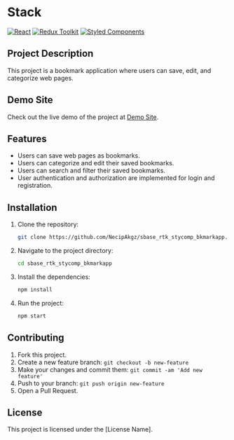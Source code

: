 # Stack

[![React](https://img.shields.io/badge/React-61DAFB?style=for-the-badge&logo=react&logoColor=white)](https://reactjs.org/)
[![Redux Toolkit](https://img.shields.io/badge/Redux_Toolkit-764ABC?style=for-the-badge&logo=redux&logoColor=white)](https://redux-toolkit.js.org/)
[![Styled Components](https://img.shields.io/badge/Styled_Components-DB7093?style=for-the-badge&logo=styled-components&logoColor=white)](https://styled-components.com/)

## Project Description

This project is a bookmark application where users can save, edit, and categorize web pages.

## Demo Site

Check out the live demo of the project at [Demo Site](https://mern0406.onrender.com).

## Features

- Users can save web pages as bookmarks.
- Users can categorize and edit their saved bookmarks.
- Users can search and filter their saved bookmarks.
- User authentication and authorization are implemented for login and registration.

## Installation

1. Clone the repository:

   ```bash
   git clone https://github.com/NecipAkgz/sbase_rtk_stycomp_bkmarkapp.git
   ```

2. Navigate to the project directory:

   ```bash
   cd sbase_rtk_stycomp_bkmarkapp
   ```

3. Install the dependencies:

   ```bash
   npm install
   ```

4. Run the project:

   ```bash
   npm start
   ```

## Contributing

1. Fork this project.
2. Create a new feature branch: `git checkout -b new-feature`
3. Make your changes and commit them: `git commit -am 'Add new feature'`
4. Push to your branch: `git push origin new-feature`
5. Open a Pull Request.

## License

This project is licensed under the [License Name].

